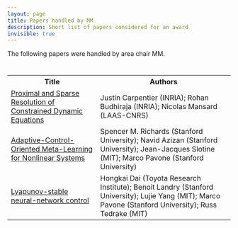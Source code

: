 ```yaml
---
layout: page
title: Papers handled by MM
description: Short list of papers considered for an award
invisible: true
---
```


The following papers were handled by area chair MM.

<table class="table" style="margin-top: 40px;">
<tr><th width="40%">Title</th><th width="60%">Authors</th></tr>

<tr><td><a href="../papers/017/">Proximal and Sparse Resolution of Constrained Dynamic Equations</a></td><td>Justin Carpentier (INRIA); Rohan Budhiraja (INRIA); Nicolas Mansard (LAAS-CNRS)</td></tr>
<tr><td><a href="../papers/056/">Adaptive-Control-Oriented Meta-Learning for Nonlinear Systems</a></td><td>Spencer M. Richards (Stanford University); Navid Azizan (Stanford University); Jean-Jacques Slotine (MIT); Marco Pavone (Stanford University)</td></tr>
<tr><td><a href="../papers/063/">Lyapunov-stable neural-network control</a></td><td>Hongkai Dai (Toyota Research Institute); Benoit Landry (Stanford University); Lujie Yang (MIT); Marco Pavone (Stanford University); Russ Tedrake (MIT)</td></tr>

</table>

